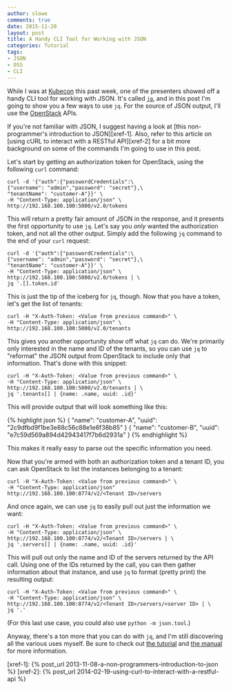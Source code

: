 ```yaml
---
author: slowe
comments: true
date: 2015-11-20
layout: post
title: A Handy CLI Tool for Working with JSON
categories: Tutorial
tags:
- JSON
- OSS
- CLI
---
```


While I was at [Kubecon][link-2] this past week, one of the presenters showed off a handy CLI tool for working with JSON. It's called [`jq`][link-1], and in this post I'm going to show you a few ways to use `jq`. For the source of JSON output, I'll use the [OpenStack][link-3] APIs.

If you're not familiar with JSON, I suggest having a look at [this non-programmer's introduction to JSON][xref-1]. Also, refer to this article on [using cURL to interact with a RESTful API][xref-2] for a bit more background on some of the commands I'm going to use in this post.

Let's start by getting an authorization token for OpenStack, using the following `curl` command:

    curl -d '{"auth":{"passwordCredentials":\
    {"username": "admin","password": "secret"},\
    "tenantName": "customer-A"}}' \
    -H "Content-Type: application/json" \
    http://192.168.100.100:5000/v2.0/tokens

This will return a pretty fair amount of JSON in the response, and it presents the first opportunity to use `jq`. Let's say you _only_ wanted the authorization token, and not all the other output. Simply add the following `jq` command to the end of your `curl` request:

    curl -d '{"auth":{"passwordCredentials":\
    {"username": "admin","password": "secret"},\
    "tenantName": "customer-A"}}' \
    -H "Content-Type: application/json" \
    http://192.168.100.100:5000/v2.0/tokens | \
    jq '.[].token.id'

This is just the tip of the iceberg for `jq`, though. Now that you have a token, let's get the list of tenants:

    curl -H "X-Auth-Token: <Value from previous command>" \
    -H "Content-Type: application/json" \
    http://192.168.100.100:5000/v2.0/tenants

This gives you another opportunity show off what `jq` can do. We're primarily only interested in the name and ID of the tenants, so you can use `jq` to "reformat" the JSON output from OpenStack to include only that information. That's done with this snippet:

    curl -H "X-Auth-Token: <Value from previous command>" \
    -H "Content-Type: application/json" \
    http://192.168.100.100:5000/v2.0/tenants | \
    jq '.tenants[] | {name: .name, uuid: .id}'

This will provide output that will look something like this:

{% highlight json %}
{
  "name": "customer-A",
  "uuid": "2c9dfbd9f1be3e88c56c88e1e6f38b85"
}
{
  "name": "customer-B",
  "uuid": "e7c59d569a894d42943417f7b6d2931a"
}
{% endhighlight %}

This makes it really easy to parse out the specific information you need.

Now that you're armed with both an authorization token and a tenant ID, you can ask OpenStack to list the instances belonging to a tenant:

    curl -H "X-Auth-Token: <Value from previous command>" \
    -H "Content-Type: application/json"
    http://192.168.100.100:8774/v2/<Tenant ID>/servers

And once again, we can use `jq` to easily pull out just the information we want:

    curl -H "X-Auth-Token: <Value from previous command>" \
    -H "Content-Type: application/json" \
    http://192.168.100.100:8774/v2/<Tenant ID>/servers | \
    jq '.servers[] | {name: .name, uuid: .id}'

This will pull out only the name and ID of the servers returned by the API call. Using one of the IDs returned by the call, you can then gather information about that instance, and use `jq` to format (pretty print) the resulting output:

    curl -H "X-Auth-Token: <Value from previous command>" \
    -H "Content-Type: application/json" \
    http://192.168.100.100:8774/v2/<Tenant ID>/servers/<server ID> | \
    jq '.'

(For this last use case, you could also use `python -m json.tool`.)

Anyway, there's a ton more that you can do with `jq`, and I'm still discovering all the various uses myself. Be sure to check out [the tutorial][link-4] and [the manual][link-5] for more information.



[link-1]: https://stedolan.github.io/jq/
[link-2]: https://kubecon.io
[link-3]: http://www.openstack.org/
[link-4]: https://stedolan.github.io/jq/tutorial/
[link-5]: https://stedolan.github.io/jq/manual/
[xref-1]: {% post_url 2013-11-08-a-non-programmers-introduction-to-json %}
[xref-2]: {% post_url 2014-02-19-using-curl-to-interact-with-a-restful-api %}
